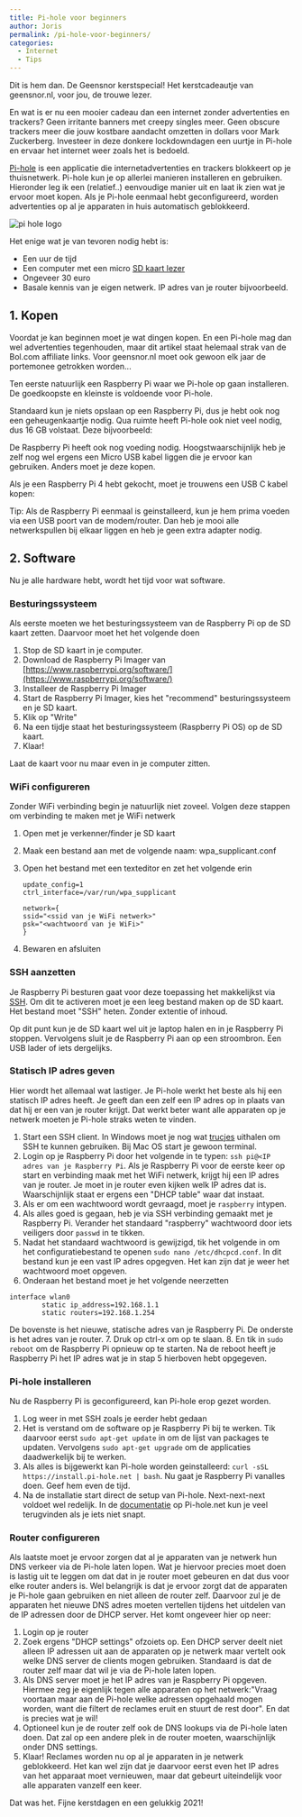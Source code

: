 ```yaml
---
title: Pi-hole voor beginners
author: Joris
permalink: /pi-hole-voor-beginners/
categories:
  - Internet
  - Tips
---
```


Dit is hem dan. De Geensnor kerstspecial! Het kerstcadeautje van geensnor.nl, voor jou, de trouwe lezer.

En wat is er nu een mooier cadeau dan een internet zonder advertenties en trackers? Geen irritante banners met creepy singles meer. Geen obscure trackers meer die jouw kostbare aandacht omzetten in dollars voor Mark Zuckerberg. Investeer in deze donkere lockdowndagen een uurtje in Pi-hole en ervaar het internet weer zoals het is bedoeld. 

[Pi-hole](https://pi-hole.net/) is een applicatie die internetadvertenties en trackers blokkeert op je thuisnetwerk. Pi-hole kun je op allerlei manieren installeren en gebruiken. Hieronder leg ik een (relatief..) eenvoudige manier uit en laat ik zien wat je ervoor moet kopen. Als je Pi-hole eenmaal hebt geconfigureerd, worden advertenties op al je apparaten in huis automatisch geblokkeerd.

![pi hole logo](https://repository-images.githubusercontent.com/20619036/d86b7900-610a-11e9-811b-100767c1714e)

Het enige wat je van tevoren nodig hebt is:

- Een uur de tijd
- Een computer met een micro [SD kaart lezer](https://partner.bol.com/click/click?p=2&t=url&s=1122314&f=TXL&url=https%3A%2F%2Fwww.bol.com%2Fnl%2Fp%2Fmultifunctionele-usb-kaartlezer-4-in-1-usb-2-0-m2-sd-sdhc-sd-tf-geheugenkaart-smart-reader-blauw%2F9200000101914013%2F&name=Multifunctionele%20USB%20Kaartlezer%204%20in%201%20USB%202.0...)
- Ongeveer 30 euro
- Basale kennis van je eigen netwerk. IP adres van je router bijvoorbeeld.

## 1. Kopen

Voordat je kan beginnen moet je wat dingen kopen. En een Pi-hole mag dan wel advertenties tegenhouden, maar dit artikel staat helemaal strak van de Bol.com affiliate links. Voor geensnor.nl moet ook gewoon elk jaar de portemonee getrokken worden...

Ten eerste natuurlijk een Raspberry Pi waar we Pi-hole op gaan installeren. De goedkoopste en kleinste is voldoende voor Pi-hole.

<script type="text/javascript">var bol_sitebar={"id":"bol_1606041654706", "baseUrl":"partner.bol.com","urlPrefix":"https://aai.bol.com/openapi/services/aai/","productId":"productid=9300000014844610","familyId":"","site_id":"1122314","target":true,"rating":true,"price":true,"deliveryDescription":true,"button":true,"link_name":"Raspberry%20Pi%20Zero%20WH%20%28voorgesoldeerde%20headers%29","link_subid":"","background_color":"#FFFFFF","text_color":"#CB0100","link_color":"#0000FF"};</script><script type="text/javascript" src="https://partner.bol.com/promotion/static/js/partnerProductlink.js" id="bol_1606041654706"></script>

Standaard kun je niets opslaan op een Raspberry Pi, dus je hebt ook nog een geheugenkaartje nodig. Qua ruimte heeft Pi-hole ook niet veel nodig, dus 16 GB volstaat. Deze bijvoorbeeld:

<script type="text/javascript">var bol_sitebar={"id":"bol_1606042535370", "baseUrl":"partner.bol.com","urlPrefix":"https://aai.bol.com/openapi/services/aai/","productId":"productid=9200000080737259","familyId":"","site_id":"1122314","target":true,"rating":true,"price":true,"deliveryDescription":true,"button":true,"link_name":"SanDisk%20Ultra%20Micro%20SDHC%2016GB%20-%20UHSI%20%26%20A1%20-%20me...","link_subid":"","background_color":"#FFFFFF","text_color":"#CB0100","link_color":"#0000FF"};</script><script type="text/javascript" src="https://partner.bol.com/promotion/static/js/partnerProductlink.js" id="bol_1606042535370"></script>

De Raspberry Pi heeft ook nog voeding nodig. Hoogstwaarschijnlijk heb je zelf nog wel ergens een Micro USB kabel liggen die je ervoor kan gebruiken. Anders moet je deze kopen.

<script type="text/javascript">var bol_sitebar={"id":"bol_1607548624897", "baseUrl":"partner.bol.com","urlPrefix":"https://aai.bol.com/openapi/services/aai/","productId":"productid=9200000105915308","familyId":"","site_id":"1122314","target":true,"rating":true,"price":true,"deliveryDescription":true,"button":true,"link_name":"Nedis%20Micro-USB%20naar%20USB%20kabel%20-%20Zwart%20-%201%20meter","link_subid":"","background_color":"#FFFFFF","text_color":"#CB0100","link_color":"#0000FF"};</script><script type="text/javascript" src="https://partner.bol.com/promotion/static/js/partnerProductlink.js" id="bol_1607548624897"></script>

Als je een Raspberry Pi 4 hebt gekocht, moet je trouwens een USB C kabel kopen:

<script type="text/javascript">var bol_sitebar={"id":"bol_1606129921140", "baseUrl":"partner.bol.com","urlPrefix":"https://aai.bol.com/openapi/services/aai/","productId":"productid=9200000092997635","familyId":"","site_id":"1122314","target":true,"rating":true,"price":true,"deliveryDescription":true,"button":true,"link_name":"Haweel%20Gecertificeerde%20Type%20C%20kabel%201%20Meter%20US...","link_subid":"","background_color":"#FFFFFF","text_color":"#CB0100","link_color":"#0000FF"};</script><script type="text/javascript" src="https://partner.bol.com/promotion/static/js/partnerProductlink.js" id="bol_1606129921140"></script>

Tip: Als de Raspberry Pi eenmaal is geinstalleerd, kun je hem prima voeden via een USB poort van de modem/router. Dan heb je mooi alle netwerkspullen bij elkaar liggen en heb je geen extra adapter nodig.

## 2. Software

Nu je alle hardware hebt, wordt het tijd voor wat software.

### Besturingssysteem

Als eerste moeten we het besturingssysteem van de Raspberry Pi op de SD kaart zetten. Daarvoor moet het het volgende doen

1. Stop de SD kaart in je computer. 
2. Download de Raspberry Pi Imager van [https://www.raspberrypi.org/software/](https://www.raspberrypi.org/software/)
3. Installeer de Raspberry Pi Imager
4. Start de Raspberry Pi Imager, kies het "recommend" besturingssysteem en je SD kaart.
5. Klik op "Write"
6. Na een tijdje staat het besturingssysteem (Raspberry Pi OS) op de SD kaart.
7. Klaar!

Laat de kaart voor nu maar even in je computer zitten.

### WiFi configureren

Zonder WiFi verbinding begin je natuurlijk niet zoveel. Volgen deze stappen om verbinding te maken met je WiFi netwerk

1. Open met je verkenner/finder je SD kaart
2. Maak een bestand aan met de volgende naam: wpa_supplicant.conf
3. Open het bestand met een texteditor en zet het volgende erin

    ```
    update_config=1
    ctrl_interface=/var/run/wpa_supplicant

    network={
    ssid="<ssid van je WiFi netwerk>"
    psk="<wachtwoord van je WiFi>"
    }
    ```
4. Bewaren en afsluiten

### SSH aanzetten

Je Raspberry Pi besturen gaat voor deze toepassing het makkelijkst via [SSH](https://nl.wikipedia.org/wiki/Secure_Shell). Om dit te activeren moet je een leeg bestand maken op de SD kaart. Het bestand moet "SSH" heten. Zonder extentie of inhoud.

Op dit punt kun je de SD kaart wel uit je laptop halen en in je Raspberry Pi stoppen. Vervolgens sluit je de Raspberry Pi aan op een stroombron. Een USB lader of iets dergelijks.

### Statisch IP adres geven

Hier wordt het allemaal wat lastiger. Je Pi-hole werkt het beste als hij een statisch IP adres heeft. Je geeft dan een zelf een IP adres op in plaats van dat hij er een van je router krijgt. Dat werkt beter want alle apparaten op je netwerk moeten je Pi-hole straks weten te vinden.

1. Start een SSH client. In Windows moet je nog wat [trucjes](https://www.howtogeek.com/336775/how-to-enable-and-use-windows-10s-built-in-ssh-commands/) uithalen om SSH te kunnen gebruiken. Bij Mac OS start je gewoon terminal.
2. Login op je Raspberry Pi door het volgende in te typen: `ssh pi@<IP adres van je Raspberry Pi`. Als je Raspberry Pi voor de eerste keer op start en verbinding maak met het WiFi netwerk, krijgt hij een IP adres van je router. Je moet in je router even kijken welk IP adres dat is. Waarschijnlijk staat er ergens een "DHCP table" waar dat instaat.
3. Als er om een wachtwoord wordt gevraagd, moet je `raspberry` intypen.
4. Als alles goed is gegaan, heb je via SSH verbinding gemaakt met je Raspberry Pi. Verander het standaard "raspberry" wachtwoord door iets veiligers door `passwd` in te tikken. 
5. Nadat het standaard wachtwoord is gewijzigd, tik het volgende in om het configuratiebestand te openen 
`sudo nano /etc/dhcpcd.conf`. 
In dit bestand kun je een vast IP adres opgegven. Het kan zijn dat je weer het wachtwoord moet opgeven.
6. Onderaan het bestand moet je het volgende neerzetten
```
interface wlan0
        static ip_address=192.168.1.1
        static routers=192.168.1.254
```
De bovenste is het nieuwe, statische adres van je Raspberry Pi. De onderste is het adres van je router. 
7. Druk op ctrl-x om op te slaan.
8. En tik in `sudo reboot` om de Raspberry Pi opnieuw op te starten. Na de reboot heeft je Raspberry Pi het IP adres wat je in stap 5 hierboven hebt opgegeven.

### Pi-hole installeren

Nu de Raspberry Pi is geconfigureerd, kan Pi-hole erop gezet worden.

1. Log weer in met SSH zoals je eerder hebt gedaan
2. Het is verstand om de software op je Raspberry Pi bij te werken. Tik daarvoor eerst `sudo apt-get update` in om de lijst van packages te updaten. Vervolgens `sudo apt-get upgrade` om de applicaties daadwerkelijk bij te werken.
3. Als alles is bijgewerkt kan Pi-hole worden geinstalleerd: `curl -sSL https://install.pi-hole.net | bash`. Nu gaat je Raspberry Pi vanalles doen. Geef hem even de tijd.
4. Na de installatie start direct de setup van Pi-hole. Next-next-next voldoet wel redelijk. In de [documentatie](https://docs.pi-hole.net) op Pi-hole.net kun je veel terugvinden als je iets niet snapt.

### Router configureren

Als laatste moet je ervoor zorgen dat al je apparaten van je netwerk hun DNS verkeer via de Pi-hole laten lopen. Wat je hiervoor precies moet doen is lastig uit te leggen om dat dat in je router moet gebeuren en dat dus voor elke router anders is. Wel belangrijk is dat je ervoor zorgt dat de apparaten je Pi-hole gaan gebruiken en niet alleen de router zelf. Daarvoor zul je de apparaten het nieuwe DNS adres moeten vertellen tijdens het uitdelen van de IP adressen door de DHCP server. Het komt ongeveer hier op neer:
1. Login op je router
2. Zoek ergens "DHCP settings" ofzoiets op. Een DHCP server deelt niet alleen IP adressen uit aan de apparaten op je netwerk maar vertelt ook welke DNS server de clients mogen gebruiken. Standaard is dat de router zelf maar dat wil je via de Pi-hole laten lopen. 
3. Als DNS server moet je het IP adres van je Raspberry Pi opgeven. Hiermee zeg je eigenlijk tegen alle apparaten op het netwerk:"Vraag voortaan maar aan de Pi-hole welke adressen opgehaald mogen worden, want die filtert de reclames eruit en stuurt de rest door". En dat is precies wat je wil!
4. Optioneel kun je de router zelf ook de DNS lookups via de Pi-hole laten doen. Dat zal op een andere plek in de router moeten, waarschijnlijk onder DNS settings.
5. Klaar! Reclames worden nu op al je apparaten in je netwerk geblokkeerd. Het kan wel zijn dat je daarvoor eerst even het IP adres van het apparaat moet vernieuwen, maar dat gebeurt uiteindelijk voor alle apparaten vanzelf een keer.

Dat was het. Fijne kerstdagen en een gelukkig 2021!
